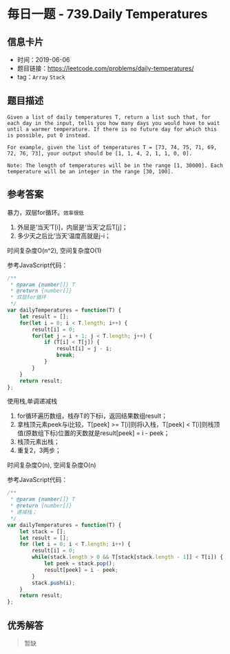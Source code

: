# 毎日一题 - 739.Daily Temperatures

## 信息卡片

- 时间：2019-06-06
- 题目链接：https://leetcode.com/problems/daily-temperatures/
- tag：`Array` `Stack`

## 题目描述

```
Given a list of daily temperatures T, return a list such that, for each day in the input, tells you how many days you would have to wait until a warmer temperature. If there is no future day for which this is possible, put 0 instead.

For example, given the list of temperatures T = [73, 74, 75, 71, 69, 72, 76, 73], your output should be [1, 1, 4, 2, 1, 1, 0, 0].

Note: The length of temperatures will be in the range [1, 30000]. Each temperature will be an integer in the range [30, 100].
```

## 参考答案

暴力，双层for循环。`效率很低`

1. 外层是‘当天’T[i]，内层是‘当天’之后T[j]；
2. 多少天之后比‘当天’温度高就是j-i；

时间复杂度O(n^2), 空间复杂度O(1)

参考JavaScript代码：

```js
/**
 * @param {number[]} T
 * @return {number[]}
 * 双层for循环
 */
var dailyTemperatures = function(T) {
    let result = [];
    for(let i = 0; i < T.length; i++) {
        result[i] = 0;
        for(let j = i + 1; j < T.length; j++) {
            if (T[i] < T[j]) {
                result[i] = j - i;
                break;
            }
        }
    }
    return result;
};
```

使用栈,单调递减栈

1. for循环遍历数组，栈存T的下标i，返回结果数组result；
2. 拿栈顶元素peek与i比较，T[peek] >= T[i]则将i入栈，T[peek] < T[i]则栈顶值(原数组下标)位置的天数就是result[peek] = i - peek；
3. 栈顶元素出栈；
4. 重复2，3两步；

时间复杂度O(n), 空间复杂度O(n)

参考JavaScript代码：

```js
/**
 * @param {number[]} T
 * @return {number[]}
 * 递减栈；
 */
var dailyTemperatures = function(T) {
    let stack = [];
    let result = [];
    for (let i = 0; i < T.length; i++) {
        result[i] = 0;
        while(stack.length > 0 && T[stack[stack.length - 1]] < T[i]) {
            let peek = stack.pop();
            result[peek] = i - peek;
        }
        stack.push(i);
    }
    return result;
};
```

## 优秀解答

> 暂缺
